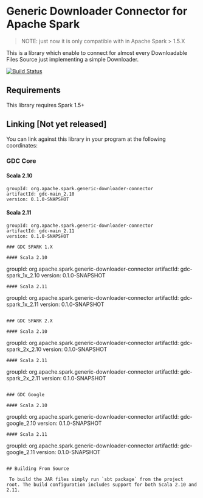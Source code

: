 # Generic Downloader Connector for Apache Spark

> NOTE: just now it is only compatible with in Apache Spark > 1.5.X

This is a library which enable to connect for almost every Downloadable Files Source just implementing a simple Downloader.

[![Build Status](https://travis-ci.org/databricks/spark-csv.svg?branch=master)](https://travis-ci.org/alvsanand/spark-generic-downloader-connector.svg?branch=master)

## Requirements

This library requires Spark 1.5+

## Linking [Not yet released]
You can link against this library in your program at the following coordinates:

### GDC Core

#### Scala 2.10
```
groupId: org.apache.spark.generic-downloader-connector
artifactId: gdc-main_2.10
version: 0.1.0-SNAPSHOT
```
#### Scala 2.11
```
groupId: org.apache.spark.generic-downloader-connector
artifactId: gdc-main_2.11
version: 0.1.0-SNAPSHOT

### GDC SPARK 1.X

#### Scala 2.10
```
groupId: org.apache.spark.generic-downloader-connector
artifactId: gdc-spark_1x_2.10
version: 0.1.0-SNAPSHOT
```
#### Scala 2.11
```
groupId: org.apache.spark.generic-downloader-connector
artifactId: gdc-spark_1x_2.11
version: 0.1.0-SNAPSHOT
```

### GDC SPARK 2.X

#### Scala 2.10
```
groupId: org.apache.spark.generic-downloader-connector
artifactId: gdc-spark_2x_2.10
version: 0.1.0-SNAPSHOT
```
#### Scala 2.11
```
groupId: org.apache.spark.generic-downloader-connector
artifactId: gdc-spark_2x_2.11
version: 0.1.0-SNAPSHOT
```

### GDC Google

#### Scala 2.10
```
groupId: org.apache.spark.generic-downloader-connector
artifactId: gdc-google_2.10
version: 0.1.0-SNAPSHOT
```
#### Scala 2.11
```
groupId: org.apache.spark.generic-downloader-connector
artifactId: gdc-google_2.11
version: 0.1.0-SNAPSHOT
```

## Building From Source
 
 To build the JAR files simply run `sbt package` from the project root. The build configuration includes support for both Scala 2.10 and 2.11.
